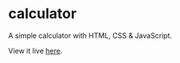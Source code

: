 # calculator

A simple calculator with HTML, CSS &amp; JavaScript.

View it live [here](https://dianapadre.github.io/calculator/).
